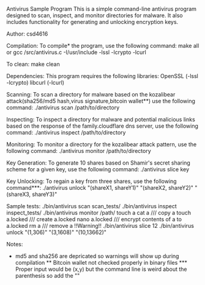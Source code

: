 Antivirus Sample Program
This is a simple command-line antivirus program designed to scan, inspect, and monitor directories for malware. It also includes functionality for generating and unlocking encryption keys.

Author: 
    csd4616

Compilation:
To compile* the program, use the following command:
    make all 
or
    gcc /src/antivirus.c -I/usr/include -lssl -lcrypto -lcurl

To clean:
    make clean


Dependencies:
This program requires the following libraries:
OpenSSL (-lssl -lcrypto)
libcurl (-lcurl)


Scanning:
To scan a directory for malware based on the kozalibear attack(sha256/md5 hash,virus signature,bitcoin wallet**) use the following command:
./antivirus scan /path/to/directory

Inspecting:
To inspect a directory for malware and potential malicious links based on the response of the family.cloudflare dns server, use the following command:
./antivirus inspect /path/to/directory

Monitoring:
To monitor a directory for the kozalibear attack pattern, use the following command:
./antivirus monitor /path/to/directory

Key Generation:
To generate 10 shares based on Shamir's secret sharing scheme for a given key, use the following command:
./antivirus slice key

Key Unlocking:
To regain a key from three shares, use the following command***:
./antivirus unlock "(shareX1, shareY1)" "(shareX2, shareY2)" "(shareX3, shareY3)"


Sample tests:
./bin/antivirus scan scan_tests/
./bin/antivirus inspect inspect_tests/
./bin/antivirus monitor /path/
    touch a
    cat a           /// copy a
    touch a.locked  /// create a.locked
    nano a.locked   /// encrypt contents of a to a.locked
    rm a            /// remove a !!Warning!!
./bin/antivirus slice 12
./bin/antivirus unlock "(1,306)" "(3,1608)" "(10,13662)"


Notes:
*  md5 and sha256 are depricated so warnings will show up during compilation
** Bitcoin wallet not checked properly in binary files
*** Proper input would be (x,y) but the command line is weird about the parenthesis so add the ""
